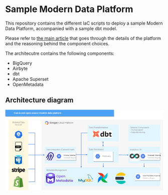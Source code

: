 # Sample Modern Data Platform

This repository contains the different IaC scripts to deploy a sample Modern Data Platform, accompanied with a sample dbt model.

Please refer to [the main article]() that goes through the details of the platform and the reasoning behind the component choices.

The architecutre contains the following components:

* BigQuery
* Airbyte
* dbt
* Apache Superset
* OpenMetadata

## Architecture diagram

![The platform's architecture](platform_architecture.png)


